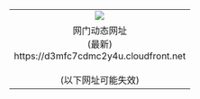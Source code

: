 ﻿<table>
  <tr></tr>
  <tr><td colspan=2 align=center><img src="https://d3mfc7cdmc2y4u.cloudfront.net/Up/oGate.jpg" /></td></tr>
  <tr><td colspan=2 align=center>网门动态网址<br/>(最新)
<br>https://d3mfc7cdmc2y4u.cloudfront.net
<br/><br/>(以下网址可能失效)
    </td>
  </tr>
</table>
